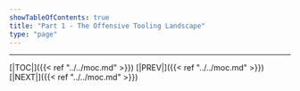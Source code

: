 ```yaml
---
showTableOfContents: true
title: "Part 1 - The Offensive Tooling Landscape"
type: "page"
---
```





---
[|TOC|]({{< ref "../../moc.md" >}})
[|PREV|]({{< ref "../../moc.md" >}})
[|NEXT|]({{< ref "../../moc.md" >}})
